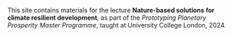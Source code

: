 This site contains materials for the lecture **Nature-based solutions for climate resilient development**, as part of the _Prototyping Planetary Prosperity Master Programme_, taught at University College London, 2024.

